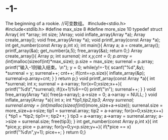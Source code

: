 # -1-
The beginning  of a rookie.
//可变数组。
#include<stdio.h>
#include<stdlib.h>
#define max_size 8
#define more_size 10
typedef struct Array{
	int *array;
	int size;
}Array;
void inflate_array(Array *a);
Array create_array();
void free_array(Array *a);
void printf_array(const Array *a);
int get_number(const Array p,int x); 
int main(){
	Array a;
	a = create_array();
	printf_array(&a);
	get_number(a,5);
	free_array(&a);
return 0;}
Array create_array(){
	Array p;
	int *surrenal;
	int x,y,cnt = 0;
	p.array = (int*)malloc(sizeof(int)*max_size);
	p.size  = max_size; 
	surrenal = p.array;
	printf("输入-1则输入结束。\n");
	y = 0; 
	while(y!=-1){
		scanf("%d",&y);
		*surrenal = y;
		surrenal++;
		cnt++;
		if(cnt==p.size){
			inflate_array(&p);
			surrenal=p.array+cnt; 
		} 
	}
return p;}
void printf_array(const Array *a){
	int *surrenal;
	int x;
	surrenal = a->array;
	for(x=0;x<a->size;x++){
		printf("%d\t",*surrenal);
		if((x+1)%6==0) printf("\n");
		surrenal++;
	}
} 
void free_array(Array *a){
	free(a->array);
	a->size  = 0;
	a->array = NULL;
}
void inflate_array(Array *a){
	int x;
	int *tip1,*tip2,*tip3;
	Array surrenal;
	surrenal.array = (int*)malloc(sizeof(int)*(more_size+a->size));
	surrenal.size  = more_size+a->size;
	tip1 = surrenal.array;
	tip2 = a->array;
	for(x=0;x<a->size;x++){
		*tip1 = *tip2;
		tip1++;
		tip2++;
	}
	tip3 = a->array;
	a->array = surrenal.array;
	a->size  = surrenal.size; 
	free(tip3); 
}
int get_number(const Array p,int x){
	int *pice,y;
	pice = p.array;
	for(y=0;y<p.size;y++){
		if(*pice == x) printf("%d\n",y+1);
		pice++;
	}
return 0;} 
